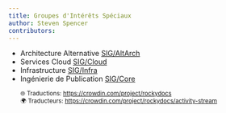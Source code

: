 ```yaml
---
title: Groupes d'Intérêts Spéciaux
author: Steven Spencer
contributors:
---
```


- Architecture Alternative [SIG/AltArch](https://sig-altarch.rocky.page)
- Services Cloud [SIG/Cloud](https://sig-cloud.rocky.page/)
- Infrastructure [SIG/Infra](https://infra.rocky.page/)
- Ingénierie de Publication [SIG/Core](https://sig-core.rocky.page) <small> <br/><br/>
  🌐 Traductions: <a href="https://crowdin.com/project/rockydocs/fr">https://crowdin.com/project/rockydocs</a> <br/>
  🌍 Traducteurs: <a href="https://crowdin.com/project/rockydocs/activity-stream">https://crowdin.com/project/rockydocs/activity-stream</a> </small>

